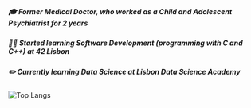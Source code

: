 ##### :mortar_board: Former Medical Doctor, who worked as a Child and Adolescent Psychiatrist for 2 years
##### :technologist: Started learning Software Development (programming with C and C++) at 42 Lisbon
##### :pencil2: Currently learning Data Science at Lisbon Data Science Academy

![Top Langs](https://github-readme-stats.vercel.app/api/top-langs/?username=gpimenta42&langs_count=8)




